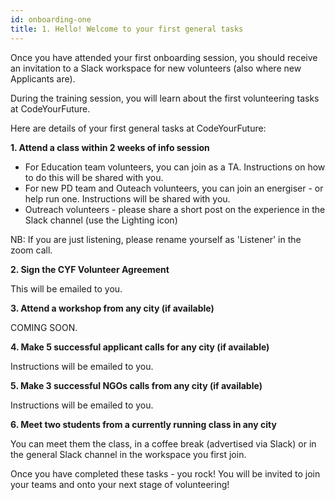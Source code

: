 ```yaml
---
id: onboarding-one
title: 1. Hello! Welcome to your first general tasks
---
```


Once you have attended your first onboarding session, you should receive an invitation to a Slack workspace for new volunteers (also where new Applicants are). 

During the training session, you will learn about the first volunteering tasks at CodeYourFuture. 

Here are details of your first general tasks at CodeYourFuture: 

**1. Attend a class within 2 weeks of info session**

- For Education team volunteers, you can join as a TA. Instructions on how to do this will be shared with you. 
- For new PD team and Outeach volunteers, you can join an energiser - or help run one. Instructions will be shared with you.  
- Outreach volunteers - please share a short post on the experience in the Slack channel (use the Lighting icon)

NB: If you are just listening, please rename yourself as 'Listener' in the zoom call. 

**2. Sign the CYF Volunteer Agreement**

This will be emailed to you. 

**3. Attend a workshop from any city (if available)**

COMING SOON. 

**4. Make 5 successful applicant calls for any city (if available)**

Instructions will be emailed to you. 

**5. Make 3 successful NGOs calls from any city (if available)**

Instructions will be emailed to you.

**6. Meet two students from a currently running class in any city** 

You can meet them the class, in a coffee break (advertised via Slack) or in the general Slack channel in the workspace you first join.

Once you have completed these tasks - you rock! You will be invited to join your teams and onto your next stage of volunteering!

